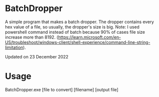 # BatchDropper
A simple program that makes a batch dropper. The dropper contains every hex value of a file, so usually, the dropper's size is big.
Note: I used powershell command instead of batch because 90% of cases file size increase more than 8192. (https://learn.microsoft.com/en-US/troubleshoot/windows-client/shell-experience/command-line-string-limitation). 

Updated on 23 December 2022

# Usage
BatchDropper.exe [file to convert] [filename] [output file]
